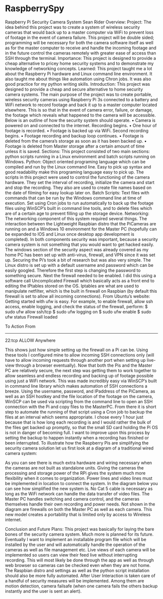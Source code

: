 # RaspberrySpy
Raspberry Pi Security Camera System
Sean Rider
Overview: 
Project: The idea behind this project was to create a system of wireless security cameras that would back up to a master computer via WiFi to prevent loss of footage in the event of camera failure. This project will be double sided; programming will be necessary for both the camera software itself as well as for the master computer to receive and handle the incoming footage and in the future control the cameras remotely with greater ease of access than SSH through the terminal.
Importance: This project is designed to provide a cheap alternative to pricey home security systems and to demonstrate my knowledge of networking concepts.
Learned: This project taught me a lot about the Raspberry Pi hardware and Linux command line environment. It also taught me about things like automation using Chron jobs. It was also good practice for my python writing skills.
Introduction:
	This project was designed to provide a cheap and secure alternative to home security camera systems. The main purpose of the project was to create portable, wireless security cameras using Raspberry Pi 3s connected to a battery and WiFi network to record footage and back it up to a master computer located elsewhere. This is so that in the event of camera error, failure, or damage, the footage which reveals what happened to the camera will be accessible. Below is an outline of how the security system should operate.
•	Camera is powered on and connected to the internet. Recording begins.
•	One hour of footage is recorded.
•	Footage is backed up via WiFi. Second recording begins.
•	Footage recording and backup loop continues.
•	Footage is deleted from the camera’s storage as soon as it has been backed up.
•	Footage is deleted from Master storage after a certain amount of time unless it is saved.
Sections:
	This project consisted of two main sections: python scripts running in a Linux environment and batch scripts running on Windows.
Python: Object oriented programing language which can be compiled and run by the Linux command line. Easy to pick up syntax and good readability make this programing language easy to pick up. The scripts in this project were used to control the functioning of the camera hardware. They set the interval of recording, initialize the camera and start and stop the recording. They also are used to create file names based on the date of filming for easy lookup later on.
Batch Scripts: Text files with commands that can be run by the Windows command line at time of execution. Set using Cron jobs to run automatically to back up the footage files using WinSCP’s built in command line tools, and to delete files which are of a certain age to prevent filling up the storage device.
Networking:
	The networking component of this system required several things. The interaction between the Lightweight Raspbian distro that the PiCameras are running on and a Windows 10 environment for the Master PC (hopefully can be expanded to IOS and Linux once desktop app development is completed). In both components security was important, because a security camera system is not something that you would want to get hacked easily. The windows section of the security aspect was already covered as my home PC has been set up with anti-virus, firewall, and VPN since it was set up. Securing the Pi’s took a bit of research but was also very simple. The Linux distro is set up with a default username and password which can be easily googled. Therefore the first step is changing the password to something secure. Next the firewall needed to be enabled. I did this using a software call Uncomplicated Firewall which basically acts as a front end to editing the IPtables stored on the OS. Iptables are what are used to manipulate netfilter, which is the built in firewall on Raspbian (by default this firewall is set to allow all incoming connections). From Ubuntu’s website: 
Getting started with ufw is easy. For example, to enable firewall, allow ssh access, enable logging, and check the status of the firewall, perform:
$ sudo ufw allow ssh/tcp
$ sudo ufw logging on
$ sudo ufw enable
$ sudo ufw status
Firewall loaded

To                         Action  From
--                         ------  ----
22:tcp                     ALLOW   Anywhere
 
This shows just how simple setting up the firewall on a Pi can be. Using these tools I configured mine to allow incoming SSH connections only (will have to allow incoming requests through another port when setting up live-view through a browser eventually). 
	Now that both the Pis and the Master PC are relatively secure, the next step was getting them to work together to allow seamless and endless recording and backing up of footage possible using just a WiFi network. This was made incredibly easy via WinSCP’s built in command line library which makes automation of SSH connections a breeze. Using the username, password, and IPaddress of the PiCamera, as well as an SSH hostkey and the file location of the footage on the camera, WinSCP can be used via scripting from the command line to open an SSH connection with the Pi and copy files to the MasterPC. From there it is short step to automate the running of that script using a Cron job to backup the files at an interval which seems appropriate. I chose every 1 hour just because that is how long each recording is and I would rather the bulk of the files get backed up promptly, so that the small SD card holding the Pi OS is not in danger of becoming full. I want to improve upon this process by setting the backup to happen instantly when a recording has finished or been interrupted.
To illustrate how the Raspberry Pis are simplifying the security camera solution let us first look at a diagram of a traditional wired camera system:
 
As you can see there is much extra hardware and wiring necessary when the cameras are not built as standalone units. Giving the cameras the processing and storage power of the RPi gives the system much more flexibility when it comes to organization. Power lines and video lines must be implemented in location to connect the system. In the diagram below you can see how simplified the new system is. No Cat 5 cable is necessary as long as the WiFi network can handle the data transfer of video files. The Master PC handles switching and camera control, and the cameras themselves handle their own recording and power needs. Not shown in the diagram are firewalls on both the Master PC as well as each camera. This new model creates a portability that is limited only by access to Wireless internet.
  

Conclusion and Future Plans: 
	This project was basically for laying the bare bones of the security camera system. Much more is planned for its future. Eventually I want to implement an installable program file which will be installed by the user and will automatically handle the operation of the cameras as well as file management etc. Live views of each camera will be implemented so users can view their feed live without interrupting recording. This will most likely be done through the app as well as through web browser so cameras can be checked even when they are not home. The Raspbian distro and settings as well as the python script installation should also be more fully automated. After User Interaction is taken care of a handful of security measures will be implemented. Among them are motion detection, camera failsafe (when one camera fails the others backup instantly and the user is sent an alert). 
